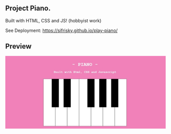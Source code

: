 ## Project Piano. 

Built with HTML, CSS and JS!
(hobbyist work)

See Deployment: https://sifrisky.github.io/play-piano/


## Preview

![](docs/piano.jpeg)